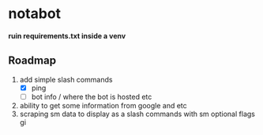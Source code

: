 # notabot

#### ruin requirements.txt inside a venv

## Roadmap

1. add simple slash commands
   - [x] ping
   - [ ] bot info / where the bot is hosted etc
2. ability to get some information from google and etc
3. scraping sm data to display as a slash commands with sm optional flags
   gi
